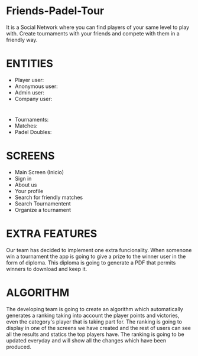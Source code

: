 # Friends-Padel-Tour
It is a Social Network where you can find players of your same level to play with. Create tournaments with your friends and compete with them in a friendly way.

# ENTITIES
- Player user:
- Anonymous user:
- Admin user:
- Company user:
#
- Tournaments:
- Matches:
- Padel Doubles:

# SCREENS
- Main Screen (Inicio)
- Sign in
- About us
- Your profile
- Search for friendly matches
- Search Tournamentent 
- Organize a tournament

# EXTRA FEATURES
Our team has decided to implement one extra funcionality. When somenone win a tournament the app is going to give a prize to the winner user in the form of diploma. This diploma is going to generate a PDF that permits winners to download and keep it. 

# ALGORITHM
The developing team is going to create an algorithm which automatically generates a ranking taking into account the player points and victories, even the category's player that is taking part for. The ranking is going to display in one of the screens we have created and the rest of users can see all the results and statics the top players have. The ranking is going to be updated everyday and will show all the changes which have been produced.
